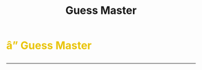 ﻿---
lang: en-US
title: Guess Master
prev:
next:
---

# <font color="#e9c404">â” <b>Guess Master</b></font> <Badge text="Basic" type="tip" vertical="middle"/>
---

